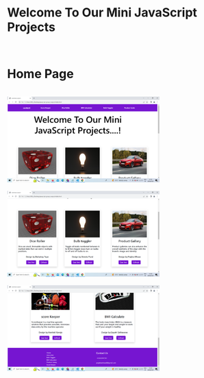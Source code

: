 <h1>Welcome To Our Mini JavaScript Projects</h1><br/>

<h1>Home Page</h1><br/>
<img src="./img/Screenshot (223).png" height=200px><br><br/>
<img src="./img/Screenshot (226).png" height=200px><br><br/>
<img src="./img/Screenshot (227).png" height=200px><br><br/>
